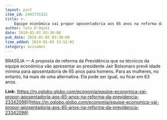 ```yaml
---
layout: post
item_id: 2441715322
title: >-
    Equipe econômica vai propor aposentadoria aos 65 anos na reforma da Previdência
author: Tatu D'Oquei
date: 2019-01-03 03:30:00
pub_date: 2019-01-03 03:30:00
time_added: 2019-01-03 13:52:01
category: avisamos
---
```


BRASÍLIA — A proposta de reforma da Previdência que os técnicos da equipe econômica vão apresentar ao presidente Jair Bolsonaro prevê idade mínima para aposentadoria de 65 anos para homens. Para as mulheres, no entanto, há mais de uma alternativa. Ela pode ser igual, ou ficar em 63 anos.

**Link:** [https://m.oglobo.globo.com/economia/equipe-economica-vai-propor-aposentadoria-aos-65-anos-na-reforma-da-previdencia-23342096](https://m.oglobo.globo.com/economia/equipe-economica-vai-propor-aposentadoria-aos-65-anos-na-reforma-da-previdencia-23342096)

